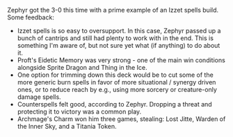 Zephyr got the 3-0 this time with a prime example of an Izzet spells build. Some feedback:

- Izzet spells is so easy to oversupport. In this case, Zephyr passed up a bunch of cantrips and still had plenty to work with in the end. This is something I'm aware of, but not sure yet what (if anything) to do about it.
- Proft's Eidetic Memory was very strong - one of the main win conditions alongside Sprite Dragon and Thing in the Ice.
- One option for trimming down this deck would be to cut some of the more generic burn spells in favor of more situational / synergy driven ones, or to reduce reach by e.g., using more sorcery or creature-only damage spells.
- Counterspells felt good, according to Zephyr. Dropping a threat and protecting it to victory was a common play.
- Archmage's Charm won him three games, stealing: Lost Jitte, Warden of the Inner Sky, and a Titania Token.
